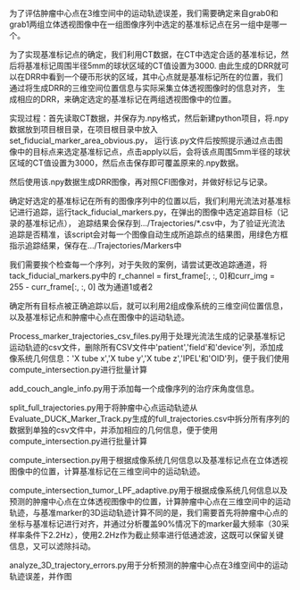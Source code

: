 为了评估肿瘤中心点在3维空间中的运动轨迹误差，我们需要确定来自grab0和grab1两组立体透视图像中在一组图像序列中选定的基准标记点在另一组中是哪一个。

为了实现基准标记点的确定，我们利用CT数据，在CT中选定合适的基准标记，然后将基准标记周围半径5mm的球状区域的CT值设置为3000. 
由此生成的DRR就可以在DRR中看到一个硬币形状的区域，其中心点就是基准标记所在的位置，我们通过将生成DRR的三维空间位置信息与实际采集立体透视图像时的信息对齐，
生成相应的DRR，来确定选定的基准标记在两组透视图像中的位置。

实现过程：首先读取CT数据，并保存为.npy格式，然后新建python项目，将.npy数据放到项目根目录，在项目根目录中放入set_fiducial_marker_area_obvious.py，
运行该.py文件后按照提示通过点击图像中的目标点来选定基准标记点，点击apply以后，会将该点周围5mm半径的球状区域的CT值设置为3000，然后点击保存即可覆盖原来的.npy数据。

然后使用该.npy数据生成DRR图像，再对照CFI图像对，并做好标记与记录。

确定好选定的基准标记在所有的图像序列中的位置以后，我们利用光流法对基准标记进行追踪，运行tack_fiducial_markers.py，在弹出的图像中选定追踪目标（记录的基准标记点），
追踪结果会保存到.../Trajectories/*.csv中，为了验证光流法追踪是否精准，该script会对每一个图像自动生成所追踪点的结果图，用绿色方框指示追踪结果，保存在.../Trajectories/Markers中

我们需要挨个检查每一个序列，对于失败的案例，请尝试更改追踪通道，将tack_fiducial_markers.py中的
r_channel = first_frame[:, :, 0]和curr_img = 255 - curr_frame[:, :, 0]
改为通道1或者2

确定所有目标点被正确追踪以后，就可以利用2组成像系统的三维空间位置信息，以及基准标记点和肿瘤中心点在图像中的运动轨迹。

Process_marker_trajectories_csv_files.py用于处理光流法生成的记录基准标记运动轨迹的csv文件，删除所有CSV文件中'patient','field'和'device'列，添加成像系统几何信息：'X tube x','X tube y','X tube z','IPEL'和'OID'列，便于我们使用compute_intersection.py进行批量计算

add_couch_angle_info.py用于添加每一个成像序列的治疗床角度信息。

split_full_trajectories.py用于将肿瘤中心点运动轨迹从Evaluate_DUCK_Marker_Track.py生成的full_trajectories.csv中拆分所有序列的数据到单独的csv文件中，并添加相应的几何信息，便于使用compute_intersection.py进行批量计算

compute_intersection.py用于根据成像系统几何信息以及基准标记点在立体透视图像中的位置，计算基准标记在三维空间中的运动轨迹。

compute_intersection_tumor_LPF_adaptive.py用于根据成像系统几何信息以及预测的肿瘤中心点在立体透视图像中的位置，计算肿瘤中心点在三维空间中的运动轨迹，与基准marker的3D运动轨迹计算不同的是，我们需要首先将肿瘤中心点的坐标与基准标记进行对齐，并通过分析覆盖90%情况下的marker最大频率（30采样率条件下2.2Hz），使用2.2Hz作为截止频率进行低通滤波，这既可以保留关键信息，又可以滤除抖动。

analyze_3D_trajectory_errors.py用于分析预测的肿瘤中心点在3维空间中的运动轨迹误差，并作图






